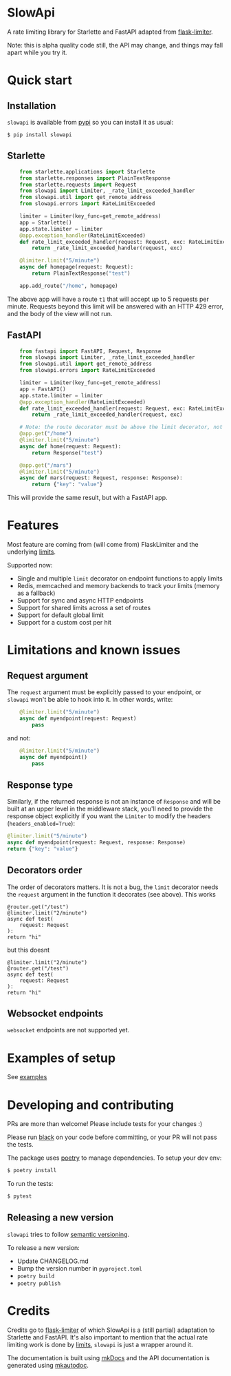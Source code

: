 # SlowApi

A rate limiting library for Starlette and FastAPI adapted from [flask-limiter](http://github.com/alisaifee/flask-limiter).

Note: this is alpha quality code still, the API may change, and things may fall apart while you try it.

# Quick start

## Installation

`slowapi` is available from [pypi](https://pypi.org/project/slowapi/) so you can install it as usual:

```
$ pip install slowapi
```

## Starlette

```python
    from starlette.applications import Starlette
    from starlette.responses import PlainTextResponse
    from starlette.requests import Request
    from slowapi import Limiter, _rate_limit_exceeded_handler
    from slowapi.util import get_remote_address
    from slowapi.errors import RateLimitExceeded

    limiter = Limiter(key_func=get_remote_address)
    app = Starlette()
    app.state.limiter = limiter
    @app.exception_handler(RateLimitExceeded)
    def rate_limit_exceeded_handler(request: Request, exc: RateLimitExceeded) -> Response:
        return _rate_limit_exceeded_handler(request, exc)

    @limiter.limit("5/minute")
    async def homepage(request: Request):
        return PlainTextResponse("test")

    app.add_route("/home", homepage)
```

The above app will have a route `t1` that will accept up to 5 requests per minute. Requests beyond this limit will be answered with an HTTP 429 error, and the body of the view will not run.

## FastAPI

```python
    from fastapi import FastAPI, Request, Response
    from slowapi import Limiter, _rate_limit_exceeded_handler
    from slowapi.util import get_remote_address
    from slowapi.errors import RateLimitExceeded

    limiter = Limiter(key_func=get_remote_address)
    app = FastAPI()
    app.state.limiter = limiter
    @app.exception_handler(RateLimitExceeded)
    def rate_limit_exceeded_handler(request: Request, exc: RateLimitExceeded) -> Response:
        return _rate_limit_exceeded_handler(request, exc)

    # Note: the route decorator must be above the limit decorator, not below it
    @app.get("/home")
    @limiter.limit("5/minute")
    async def home(request: Request):
        return Response("test")

    @app.get("/mars")
    @limiter.limit("5/minute")
    async def mars(request: Request, response: Response):
        return {"key": "value"}
```

This will provide the same result, but with a FastAPI app.

# Features

Most feature are coming from (will come from) FlaskLimiter and the underlying [limits](https://limits.readthedocs.io/).

Supported now:

- Single and multiple `limit` decorator on endpoint functions to apply limits
- Redis, memcached and memory backends to track your limits (memory as a fallback)
- Support for sync and async HTTP endpoints
- Support for shared limits across a set of routes
- Support for default global limit
- Support for a custom cost per hit

# Limitations and known issues

## Request argument

The `request` argument must be explicitly passed to your endpoint, or `slowapi` won't be able to hook into it. In other words, write:

```python
    @limiter.limit("5/minute")
    async def myendpoint(request: Request)
        pass
```

and not:

```python
    @limiter.limit("5/minute")
    async def myendpoint()
        pass
```

## Response type

Similarly, if the returned response is not an instance of `Response` and
will be built at an upper level in the middleware stack, you'll need to provide
the response object explicitly if you want the `Limiter` to modify the headers
(`headers_enabled=True`):

```python
@limiter.limit("5/minute")
async def myendpoint(request: Request, response: Response)
return {"key": "value"}
```

## Decorators order

The order of decorators matters. It is not a bug, the `limit` decorator needs the `request` argument in the function it decorates (see above).
This works
```
@router.get("/test")
@limiter.limit("2/minute")
async def test(
    request: Request
):
return "hi"
```

but this doesnt

```
@limiter.limit("2/minute")
@router.get("/test")
async def test(
    request: Request
):
return "hi"
```

## Websocket endpoints

`websocket` endpoints are not supported yet.

# Examples of setup

See [examples](examples.md)

# Developing and contributing

PRs are more than welcome! Please include tests for your changes :)

Please run [black](black.readthedocs.io/) on your code before committing, or your PR will not pass the tests.

The package uses [poetry](https://python-poetry.org) to manage dependencies. To setup your dev env:

```bash
$ poetry install
```

To run the tests:
```bash
$ pytest
```

## Releasing a new version

`slowapi` tries to follow [semantic versioning](https://semver.org/).

To release a new version:

- Update CHANGELOG.md
- Bump the version number in `pyproject.toml`
- `poetry build`
- `poetry publish`

# Credits

Credits go to [flask-limiter](https://github.com/alisaifee/flask-limiter) of which SlowApi is a (still partial) adaptation to Starlette and FastAPI.
It's also important to mention that the actual rate limiting work is done by [limits](https://github.com/alisaifee/limits/), `slowapi` is just a wrapper around it.

The documentation is built using [mkDocs](https://www.mkdocs.org/) and the API documentation is generated using [mkautodoc](https://github.com/tomchristie/mkautodoc).
